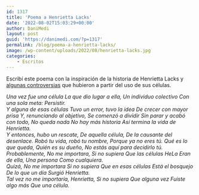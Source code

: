```yaml
---
id: 1317
title: 'Poema a Henrietta Lacks'
date: '2022-08-02T15:03:29+00:00'
author: DaniMedi
layout: post
guid: 'https://danimedi.com/?p=1317'
permalink: /blog/poema-a-henrietta-lacks/
image: /wp-content/uploads/2022/08/henrietta-lacks.jpg
categories:
    - Escritos
---
```


Escribí este poema con la inspiración de la historia de Henrietta Lacks y [algunas controversias](https://apnews.com/article/business-thermo-fisher-scientific-inc-lawsuits-race-and-ethnicity-health-1b7942bb535b3656195d2347c9e676be) que hubieron a partir del uso de sus células.

<em>
Una vez fue una célula  
La que dio lugar a ella,  
Un individuo colectivo  
Con una sola meta:  
Persistir.  
<br>
Y alguna de esas células  
Tuvo un error, tuvo la idea  
De crecer con mayor prisa  
Y, renunciando al objetivo,  
Se comenzó a dividir  
Sin parar y acabó con todo,  
No queda nada  
No hay más historia  
Así termina la vida de Henrietta.  
<br>
Y entonces, hubo un rescate,  
De aquella célula,  
De la causante del desenlace.  
Robó tu vida, robó tu nombre,  
Porque ya no eres tú.  
Qué es lo que queda,  
Quién es su dueño,  
No estás aquí para decidirlo tú.  
<br>
Probablemente,  
No me importara,  
Si no supiera  
Que las células HeLa  
Eran de ella,  
Una persona  
Como cualquiera.  
<br>
Quizá,  
No me importara  
Si no supiera  
Que en esas células  
Está el bosquejo  
De lo que un día  
Surgió Henrietta.  
<br>
Tal vez no me importaría,  
Henrietta,  
Si no supiera  
Que alguna vez  
Fuiste algo más  
Que una célula.  
</em>
